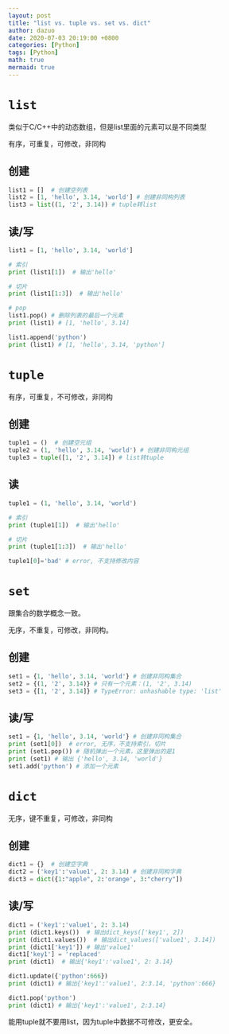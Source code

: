 ```yaml
---
layout: post
title: "list vs. tuple vs. set vs. dict"
author: dazuo
date: 2020-07-03 20:19:00 +0800
categories: [Python]
tags: [Python]
math: true
mermaid: true
---
```


# `list`

类似于C/C++中的动态数组，但是list里面的元素可以是不同类型

有序，可重复，可修改，非同构

## 创建

```python
list1 = []  # 创建空列表
list2 = [1, 'hello', 3.14, 'world'] # 创建非同构列表
list3 = list((1, '2', 3.14)) # tuple转list
```

## 读/写

```python
list1 = [1, 'hello', 3.14, 'world']

# 索引
print (list1[1])  # 输出'hello'

# 切片
print (list1[1:3])  # 输出'hello'

# pop
list1.pop() # 删除列表的最后一个元素
print (list1) # [1, 'hello', 3.14]

list1.append('python')
print (list1) # [1, 'hello', 3.14, 'python']
```



# `tuple`

有序，可重复，不可修改，非同构

## 创建

```python
tuple1 = ()  # 创建空元组
tuple2 = (1, 'hello', 3.14, 'world') # 创建非同构元组
tuple3 = tuple([1, '2', 3.14]) # list转tuple
```

## 读

```python
tuple1 = (1, 'hello', 3.14, 'world')

# 索引
print (tuple1[1])  # 输出'hello'

# 切片
print (tuple1[1:3])  # 输出'hello'

tuple1[0]='bad' # error, 不支持修改内容
```



# `set`

跟集合的数学概念一致。

无序，不重复，可修改，非同构。

## 创建

```python
set1 = {1, 'hello', 3.14, 'world'} # 创建非同构集合
set2 = {(1, '2', 3.14)} # 只有一个元素：(1, '2', 3.14)
set3 = {[1, '2', 3.14]} # TypeError: unhashable type: 'list'
```

## 读/写

```python
set1 = {1, 'hello', 3.14, 'world'} # 创建非同构集合
print (set1[0])  # error, 无序，不支持索引，切片
print (set1.pop()) # 随机弹出一个元素，这里弹出的是1
print (set1) # 输出 {'hello', 3.14, 'world'}
set1.add('python') # 添加一个元素
```



# `dict`

无序，键不重复，可修改，非同构

## 创建

```python
dict1 = {}  # 创建空字典
dict2 = ('key1':'value1', 2: 3.14) # 创建非同构字典
dict3 = dict({1:"apple", 2:'orange', 3:"cherry"])
```

## 读/写

```python
dict1 = ('key1':'value1', 2: 3.14)
print (dict1.keys())  # 输出dict_keys(['key1', 2])
print (dict1.values())  # 输出dict_values(['value1', 3.14])
print (dict1['key1']) # 输出'value1'
dict1['key1'] = 'replaced'
print (dict1)  # 输出{'key1':'value1', 2: 3.14}

dict1.update({'python':666})
print (dict1) # 输出{'key1':'value1', 2:3.14, 'python':666}

dict1.pop('python')
print (dict1) # 输出{'key1':'value1', 2:3.14}
```





能用tuple就不要用list，因为tuple中数据不可修改，更安全。
